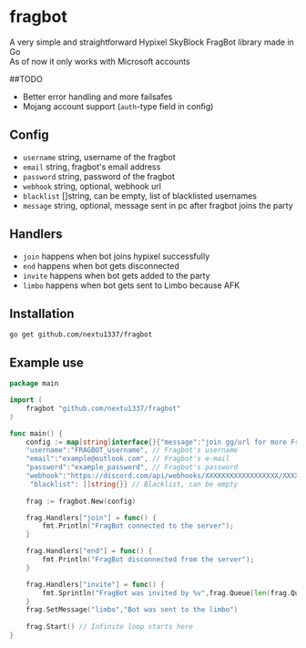 # fragbot
A very simple and straightforward Hypixel SkyBlock FragBot library made in Go<br>
As of now it only works with Microsoft accounts

##TODO
- Better error handling and more failsafes
- Mojang account support (`auth`-type field in config) 

## Config
- `username` string, username of the fragbot
- `email`    string, fragbot's email address
- `password` string, password of the fragbot
- `webhook`  string, optional, webhook url
- `blacklist` []string, can be empty, list of blacklisted usernames
- `message`  string, optional, message sent in pc after fragbot joins the party

## Handlers
- `join` happens when bot joins hypixel successfully
- `end`  happens when bot gets disconnected 
- `invite` happens when bot gets added to the party
- `limbo`  happens when bot gets sent to Limbo because AFK

## Installation
`go get github.com/nextu1337/fragbot`

## Example use

```go
package main

import (
	fragbot "github.com/nextu1337/fragbot"
)

func main() {
	config := map[string]interface{}{"message":"join gg/url for more FragBots!", // Message sent in party chat after someone joins [OPTIONAL]
  	"username":"FRAGBOT_username", // Fragbot's username
  	"email":"example@outlook.com", // Fragbot's e-mail
  	"password":"example_password", // Fragbot's password
  	"webhook":"https://discord.com/api/webhooks/XXXXXXXXXXXXXXXXXX/XXXXXXXX...",  // Webhook URL [OPTIONAL]
 	 "blacklist": []string{}} // Blacklist, can be empty
  
	frag := fragbot.New(config)

	frag.Handlers["join"] = func() {
		fmt.Println("FragBot connected to the server");
	}

	frag.Handlers["end"] = func() {
		fmt.Println("FragBot disconnected from the server");
	}

	frag.Handlers["invite"] = func() {
		fmt.Sprintln("FragBot was invited by %v",frag.Queue[len(frag.Queue) - 1]);
	}
  	frag.SetMessage("limbo","Bot was sent to the limbo")
  
	frag.Start() // Infinite loop starts here
}
```
